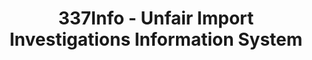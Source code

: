 ---
bigquery: https://console.cloud.google.com/bigquery?p=patents-public-data&d=usitc_investigations&page=dataset&project=sheets-management-319211
citation: US International Trade Commission 337Info Unfair Import Investigations Information
  System
contributors: US International Trade Comission
cost: None
description: US International Trade Commission 337Info Unfair Import Investigations
  Information System contains data on investigations done under Section 337. Section
  337 declares the infringement of certain statutory intellectual property rights
  and other forms of unfair competition in import trade to be unlawful practices.
  Most Section 337 investigations involve allegations of patent or registered trademark
  infringement.
documentation: FAQ and tutorial available on the site
last_edit: 04/12/2022, 23:00:05
location: https://pubapps2.usitc.gov/337external/
maintained_by: US International Trade Comission
schema_fields:
- finalDetNoViolation
- scheduledStartDateEvidHear
- actualEndDateEvidHear
- gcAttorney
- investigationType
- dateComplaintFiled
- finalIdOnViolationIssue
- ouiiAttorney
- finalDetViolation
- currentStatus
- actualStartDateEvidHear
- patentNumber
- scheduledEndDateEvidHear
- cafcAppeals
- teoProceedingInvolved
- complainant
- lastUpdated
- issueDateOtherNonFinal
- targetDate
- teoIdDueDate
- id
- respondent
- copyrightNumbers
- endDateMarkmanHearing
- currentActiveALJ
- title
- ouiiParticipation
- htsNumbers
- internalRemand
- investigationNo
- publication_number
- aljAssigned
- dateCreated
- markmanHearing
- invUnfairAct
- trademarkNumbers
- investigationTermDate
- patentNumbers
- teoReliefGranted
- dateOfPublicationFrNotice
- startDateMarkmanHearing
- docketNo
- finalIdOnViolationDue
- teoIdIssueDate
shortname: unfair_import_investigations
tags:
- import
- legal
- trade
timeframe: 2008-2021 (prior to 2008 downloadable as a JSON file)
title: 337Info - Unfair Import Investigations Information System
uuid: 2721f5ec-e599-4890-9265-9706719fc71e
---